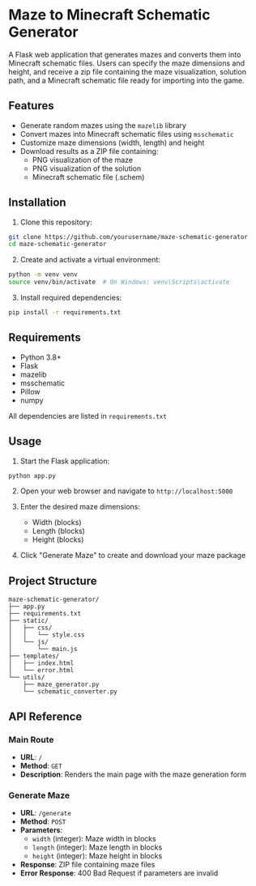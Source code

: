 # Maze to Minecraft Schematic Generator

A Flask web application that generates mazes and converts them into Minecraft schematic files. Users can specify the maze dimensions and height, and receive a zip file containing the maze visualization, solution path, and a Minecraft schematic file ready for importing into the game.

## Features

- Generate random mazes using the `mazelib` library
- Convert mazes into Minecraft schematic files using `msschematic`
- Customize maze dimensions (width, length) and height
- Download results as a ZIP file containing:
  - PNG visualization of the maze
  - PNG visualization of the solution
  - Minecraft schematic file (.schem)

## Installation

1. Clone this repository:
```bash
git clone https://github.com/yourusername/maze-schematic-generator
cd maze-schematic-generator
```

2. Create and activate a virtual environment:
```bash
python -m venv venv
source venv/bin/activate  # On Windows: venv\Scripts\activate
```

3. Install required dependencies:
```bash
pip install -r requirements.txt
```

## Requirements

- Python 3.8+
- Flask
- mazelib
- msschematic
- Pillow
- numpy

All dependencies are listed in `requirements.txt`

## Usage

1. Start the Flask application:
```bash
python app.py
```

2. Open your web browser and navigate to `http://localhost:5000`

3. Enter the desired maze dimensions:
   - Width (blocks)
   - Length (blocks)
   - Height (blocks)

4. Click "Generate Maze" to create and download your maze package

## Project Structure

```
maze-schematic-generator/
├── app.py
├── requirements.txt
├── static/
│   ├── css/
│   │   └── style.css
│   └── js/
│       └── main.js
├── templates/
│   ├── index.html
│   └── error.html
└── utils/
    ├── maze_generator.py
    └── schematic_converter.py
```

## API Reference

### Main Route

- **URL**: `/`
- **Method**: `GET`
- **Description**: Renders the main page with the maze generation form

### Generate Maze

- **URL**: `/generate`
- **Method**: `POST`
- **Parameters**:
  - `width` (integer): Maze width in blocks
  - `length` (integer): Maze length in blocks
  - `height` (integer): Maze height in blocks
- **Response**: ZIP file containing maze files
- **Error Response**: 400 Bad Request if parameters are invalid
